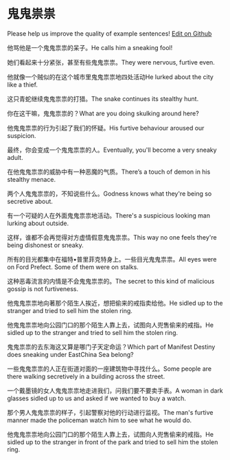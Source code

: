 # 鬼鬼祟祟

Please help us improve the quality of example sentences! [Edit on Github](https://github.com/jiyushe/jiyu-example-sentence-source/blob/main/chinese/guiguisuisui.md)

<p><span class="chinese">他骂他是一个鬼鬼祟祟的呆子。</span><span class="english">He calls him a sneaking fool!</span></p>

<p><span class="chinese">她们看起来十分紧张，甚至有些鬼鬼祟祟。</span><span class="english">They were nervous, furtive even.</span></p>

<p><span class="chinese">他就像一个贼似的在这个城市里鬼鬼祟祟地四处活动</span><span class="english">He lurked about the city like a thief.</span></p>

<p><span class="chinese">这只青蛇继续鬼鬼祟祟的打猎。</span><span class="english">The snake continues its stealthy hunt.</span></p>

<p><span class="chinese">你在这干嘛，鬼鬼祟祟的？</span><span class="english">What are you doing skulking around here?</span></p>

<p><span class="chinese">他鬼鬼祟祟的行为引起了我们的怀疑。</span><span class="english">His furtive behaviour aroused our suspicion.</span></p>

<p><span class="chinese">最终，你会变成一个鬼鬼祟祟的人。</span><span class="english">Eventually, you'll become a very sneaky adult.</span></p>

<p><span class="chinese">在他鬼鬼祟祟的威胁中有一种恶魔的气质。</span><span class="english">There’s a touch of demon in his stealthy menace.</span></p>

<p><span class="chinese">两个人鬼鬼祟祟的，不知说些什么。</span><span class="english">Godness knows what they're being so secretive about.</span></p>

<p><span class="chinese">有一个可疑的人在外面鬼鬼祟祟地活动。</span><span class="english">There's a suspicious looking man lurking about outside.</span></p>

<p><span class="chinese">这样，谁都不会再觉得对方虚情假意鬼鬼祟祟。</span><span class="english">This way no one feels they're being dishonest or sneaky.</span></p>

<p><span class="chinese">所有的目光都集中在福特•普里菲克特身上。一些目光鬼鬼祟祟。</span><span class="english">All eyes were on Ford Prefect. Some of them were on stalks.</span></p>

<p><span class="chinese">这种恶毒流言的内情是不会鬼鬼祟祟的。</span><span class="english">The secret to this kind of malicious gossip is not furtiveness.</span></p>

<p><span class="chinese">他鬼鬼祟祟地向著那个陌生人挨近，想把偷来的戒指卖给他。</span><span class="english">He sidled up to the stranger and tried to sell him the stolen ring.</span></p>

<p><span class="chinese">他鬼鬼祟祟地向公园门口的那个陌生人靠上去，试图向人兜售偷来的戒指。</span><span class="english">He sidled up to the stranger and tried to sell him the stolen ring.</span></p>

<p><span class="chinese">鬼鬼祟祟的去东海这又算是哪门子天定命运？</span><span class="english">Which part of Manifest Destiny does sneaking under EastChina Sea belong?</span></p>

<p><span class="chinese">一些鬼鬼祟祟的人正在街道对面的一座建筑物中寻找什么。</span><span class="english">Some people are there walking secretively in a building across the street.</span></p>

<p><span class="chinese">一个戴墨镜的女人鬼鬼祟祟地走进我们，问我们要不要卖手表。</span><span class="english">A woman in dark glasses sidled up to us and asked if we wanted to buy a watch.</span></p>

<p><span class="chinese">那个男人鬼鬼祟祟的样子，引起警察对他的行动进行监视。</span><span class="english">The man's furtive manner made the policeman watch him to see what he would do.</span></p>

<p><span class="chinese">他鬼鬼祟祟地向公园门口的那个陌生人靠上去，试图向人兜售偷来的戒指。</span><span class="english">He sidled up to the stranger in front of the park and tried to sell him the stolen ring.</span></p>

